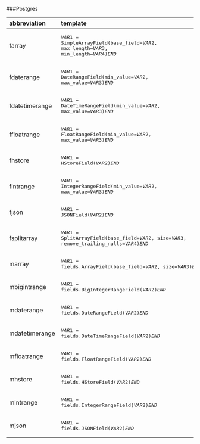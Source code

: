 ###Postgres

|abbreviation|template|
|:--|:--|
|farray|<pre>$VAR1$ = SimpleArrayField(base_field=$VAR2$, max_length=$VAR3$, min_length=$VAR4$)$END$</pre>|
|fdaterange|<pre>$VAR1$ = DateRangeField(min_value=$VAR2$, max_value=$VAR3$)$END$</pre>|
|fdatetimerange|<pre>$VAR1$ = DateTimeRangeField(min_value=$VAR2$, max_value=$VAR3$)$END$</pre>|
|ffloatrange|<pre>$VAR1$ = FloatRangeField(min_value=$VAR2$, max_value=$VAR3$)$END$</pre>|
|fhstore|<pre>$VAR1$ = HStoreField($VAR2$)$END$</pre>|
|fintrange|<pre>$VAR1$ = IntegerRangeField(min_value=$VAR2$, max_value=$VAR3$)$END$</pre>|
|fjson|<pre>$VAR1$ = JSONField($VAR2$)$END$</pre>|
|fsplitarray|<pre>$VAR1$ = SplitArrayField(base_field=$VAR2$, size=$VAR3$, remove_trailing_nulls=$VAR4$)$END$</pre>|
|marray|<pre>$VAR1$ = fields.ArrayField(base_field=$VAR2$, size=$VAR3$)$END$</pre>|
|mbigintrange|<pre>$VAR1$ = fields.BigIntegerRangeField($VAR2$)$END$</pre>|
|mdaterange|<pre>$VAR1$ = fields.DateRangeField($VAR2$)$END$</pre>|
|mdatetimerange|<pre>$VAR1$ = fields.DateTimeRangeField($VAR2$)$END$</pre>|
|mfloatrange|<pre>$VAR1$ = fields.FloatRangeField($VAR2$)$END$</pre>|
|mhstore|<pre>$VAR1$ = fields.HStoreField($VAR2$)$END$</pre>|
|mintrange|<pre>$VAR1$ = fields.IntegerRangeField($VAR2$)$END$</pre>|
|mjson|<pre>$VAR1$ = fields.JSONField($VAR2$)$END$</pre>|
